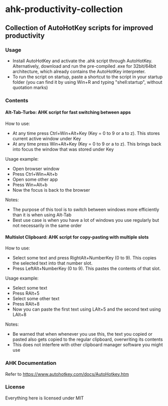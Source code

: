 # ahk-productivity-collection

## Collection of AutoHotKey scripts for improved productivity

### Usage
- Install AutoHotKey and activate the .ahk script through AutoHotKey. Alternatively, download and run the pre-compiled .exe for 32bit/64bit architecture, which already contains the AutoHotKey interpreter.
- To run the script on startup, paste a shortcut to the script in your startup folder (you can find it by using Win+R and typing "shell:startup", without quotation marks)

### Contents

#### Alt-Tab-Turbo: AHK script for fast switching between apps

How to use:
- At any time press Ctrl+Win+Alt+Key (Key = 0 to 9 or a to z). This stores current active window under Key
- At any time press Win+Alt+Key (Key = 0 to 9 or a to z). This brings back into focus the window that was stored under Key

Usage example:
- Open browser window
- Press Ctrl+Win+Alt+b
- Open some other app
- Press Win+Alt+b
- Now the focus is back to the browser

Notes:
- The purpose of this tool is to switch between windows more efficiently than it is when using Alt-Tab
- Best use case is when you have a lot of windows you use regularly but not necessarily in the same order

#### Multislot Clipboard: AHK script for copy-pasting with multiple slots

How to use:
- Select some text and press RightAlt+NumberKey (0 to 9). This copies the selected text into that number slot.
- Press LeftAlt+NumberKey (0 to 9). This pastes the contents of that slot.

Usage example:
- Select some text
- Press RAlt+5
- Select some other text
- Press RAlt+8
- Now you can paste the first text using LAlt+5 and the second text using LAlt+8

Notes:
- Be warned that when whenever you use this, the text you copied or pasted also gets copied to the regular clipboard, overwriting its contents
- This does not interfere with other clipboard manager software you might use

### AHK Documentation
Refer to https://www.autohotkey.com/docs/AutoHotkey.htm

### License
Everything here is licensed under MIT
